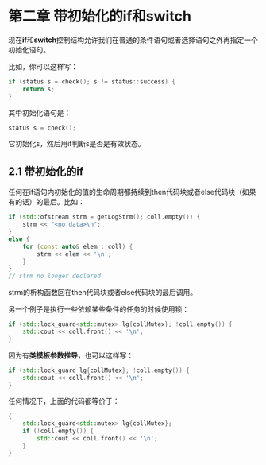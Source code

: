 # 第二章 带初始化的if和switch

现在**if**和**switch**控制结构允许我们在普通的条件语句或者选择语句之外再指定一个初始化语句。

比如，你可以这样写：
```cpp
if (status s = check(); s != status::success) {
    return s;
}
```
其中初始化语句是：
```cpp
status s = check();
```
它初始化s，然后用if判断s是否是有效状态。

## 2.1 带初始化的if
任何在if语句内初始化的值的生命周期都持续到then代码块或者else代码块（如果有的话）的最后。比如：
```cpp
if (std::ofstream strm = getLogStrm(); coll.empty()) {
    strm << "<no data>\n"; 
}
else {
    for (const auto& elem : coll) {
        strm << elem << '\n'; 
    } 
}
// strm no longer declared
```
strm的析构函数回在then代码块或者else代码块的最后调用。

另一个例子是执行一些依赖某些条件的任务的时候使用锁：
```cpp
if (std::lock_guard<std::mutex> lg{collMutex}; !coll.empty()) {
    std::cout << coll.front() << '\n'; 
}
```
因为有**类模板参数推导**，也可以这样写：
```cpp
if (std::lock_guard lg{collMutex}; !coll.empty()) {
    std::cout << coll.front() << '\n'; 
}
```
任何情况下，上面的代码都等价于：
```cpp
{
    std::lock_guard<std::mutex> lg{collMutex};
    if (!coll.empty()) {
        std::cout << coll.front() << '\n'; 
    } 
}
```
